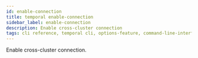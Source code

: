 ```yaml
---
id: enable-connection
title: temporal enable-connection
sidebar_label: enable-connection
description: Enable cross-cluster connection
tags: cli reference, temporal cli, options-feature, command-line-interface-cli, cross-cluster-connection, cluster
---
```


Enable cross-cluster connection.
